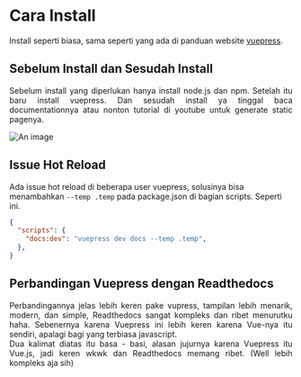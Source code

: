 # Cara Install

Install seperti biasa, sama seperti yang ada di panduan website [vuepress](https://vuepress.vuejs.org/guide/getting-started.html).

## Sebelum Install dan Sesudah Install

<p style="text-align:justify;">Sebelum install yang diperlukan hanya install node.js dan npm. Setelah itu baru install vuepress. Dan sesudah install ya tinggal baca documentationnya atau nonton tutorial di youtube untuk generate static pagenya. </p>

![An image](/images/milky.jpg)

## Issue Hot Reload

Ada issue hot reload di beberapa user vuepress, solusinya bisa menambahkan `--temp .temp` pada package.json di bagian scripts.
Seperti ini.
```json
{
  "scripts": {    
    "docs:dev": "vuepress dev docs --temp .temp",    
  },
}
```

## Perbandingan Vuepress dengan Readthedocs

<p style="text-align: justify;">Perbandingannya jelas lebih keren pake vupress, tampilan lebih menarik, modern, dan simple, Readthedocs sangat kompleks dan ribet menurutku haha. Sebenernya karena Vuepress ini lebih keren karena Vue-nya itu sendiri, apalagi bagi yang terbiasa javascript.<br>
Dua kalimat diatas itu basa - basi, alasan jujurnya karena Vuepress itu Vue.js, jadi keren wkwk dan Readthedocs memang ribet. (Well lebih kompleks aja sih)</p>
